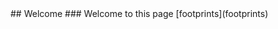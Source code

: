 <head>
<title>Chenxing Dong</title>
</head>
## Welcome
### Welcome to this page
[footprints](footprints)
